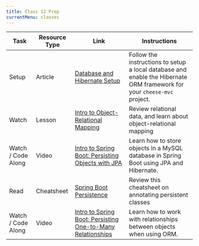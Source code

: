 ```yaml
---
title: Class 12 Prep
currentMenu: classes
---
```


Task | Resource Type | Link | Instructions
|----|---------------|------|-------------|
Setup | Article | [Database and Hibernate Setup](setup.html) | Follow the instructions to setup a local database and enable the Hibernate ORM framework for your `cheese-mvc` project.
Watch | Lesson | [Intro to Object-Relational Mapping](../../videos/intro-to-orm/) | Review relational data, and learn about object-relational mapping
Watch / Code Along | Video | [Intro to Spring Boot: Persisting Objects with JPA](../../videos/intro-to-spring-boot-persistence-1/) | Learn how to store objects in a MySQL database in Spring Boot using JPA and Hibernate.
Read | Cheatsheet | [Spring Boot Persistence](https://github.com/LaunchCodeEducation/cheatsheets/blob/master/spring-persistence/) | Review this cheatsheet on annotating persistent classes
Watch / Code Along | Video | [Intro to Spring Boot: Persisting One-to-Many Relationships](../../videos/intro-to-spring-boot-persistence-2/) | Learn how to work with relationships between objects when using ORM.
